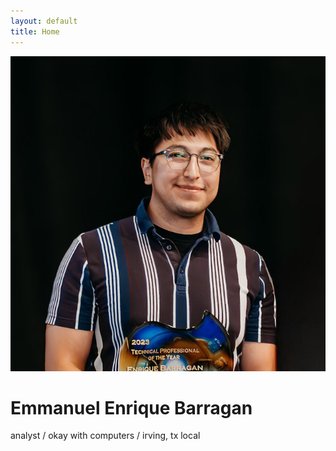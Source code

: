 ```yaml
---
layout: default
title: Home
---
```


<div class="flex justify-center mb-2">
  <img src="/assets/images/me.jpg" alt="Enrique" class="w-56 h-56 rounded-full object-cover border border-gray-300 shadow-sm">
</div>

<div class="mx-auto max-w-xl px-4 pt-4 pb-10 text-center space-y-4">
  <div>
    <h1 class="text-2xl font-semibold font-sans">Emmanuel Enrique Barragan</h1>
    <p class="text-sm sm:text-base text-gray-600">analyst / okay with computers / irving, tx local</p>
  </div>
</div>
